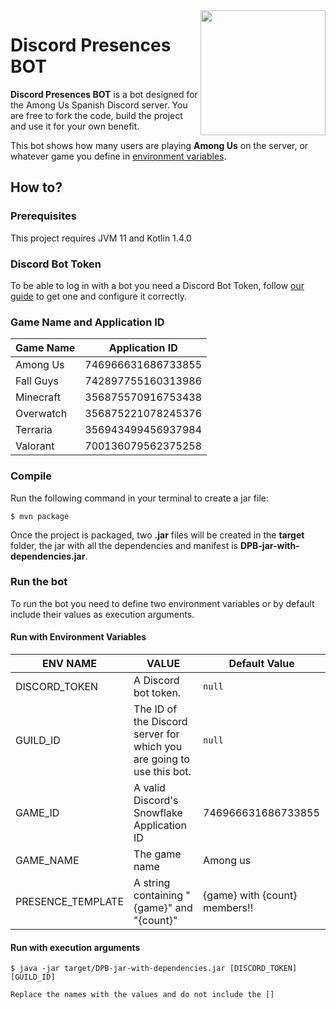 <img align="right" src="https://cdn.discordapp.com/avatars/753165290732257300/647b616a0fb48c5b45694fa8f8e46821.png?size=256" height="200" width="200">

# Discord Presences BOT
 
**Discord Presences BOT** is a bot designed for the Among Us Spanish Discord server. You are free to fork the code, build the project and use it for your own benefit.

This bot shows how many users are playing **Among Us** on the server, or whatever game you define in [environment variables](#run-with-environment-variables).

## How to?

### Prerequisites
This project requires JVM 11 and Kotlin 1.4.0

### Discord Bot Token
To be able to log in with a bot you need a Discord Bot Token, follow [our guide][DISCORD_BOT_TOKEN_WIKI] to get one and configure it correctly.

### Game Name and Application ID
|    Game Name    |   Application ID   |
|-----------------|--------------------|
| Among Us        | 746966631686733855 |
| Fall Guys       | 742897755160313986 |
| Minecraft       | 356875570916753438 |
| Overwatch       | 356875221078245376 |
| Terraria        | 356943499456937984 |
| Valorant        | 700136079562375258 |

### Compile
Run the following command in your terminal to create a jar file:
```shell
$ mvn package
```
Once the project is packaged, two **.jar** files will be created in the **target** folder, the jar with all the dependencies and manifest is **DPB-jar-with-dependencies.jar**.

### Run the bot
To run the bot you need to define two environment variables or by default include their values as execution arguments.

#### Run with Environment Variables
| ENV NAME          | VALUE                                                                 | Default Value                 |
|-------------------|-----------------------------------------------------------------------|-------------------------------|
| DISCORD_TOKEN     | A Discord bot token.                                                  | ``null``                      |
| GUILD_ID          | The ID of the Discord server for which you are going to use this bot. | ``null``                      |
| GAME_ID           | A valid Discord's Snowflake Application ID                            | 746966631686733855            |
| GAME_NAME         | The game name                                                         | Among us                      |
| PRESENCE_TEMPLATE | A string containing "{game}" and "{count}"                            | {game} with {count} members!! |

#### Run with execution arguments
```shell
$ java -jar target/DPB-jar-with-dependencies.jar [DISCORD_TOKEN] [GUILD_ID]
```
``Replace the names with the values and do not include the []``

[DISCORD_BOT_TOKEN_WIKI]: https://github.com/Blad3Mak3r/DiscordPresencesBOT/wiki/Get-a-Discord-Bot-Token
